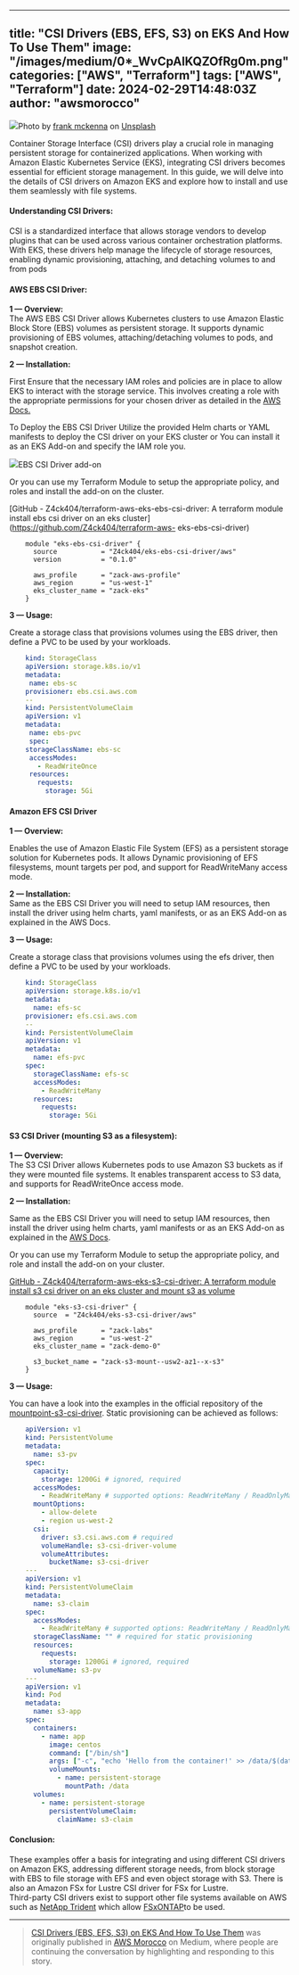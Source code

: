 
---
title: "CSI Drivers (EBS, EFS, S3) on EKS And How To Use Them"
image: "/images/medium/0*_WvCpAlKQZOfRg0m.png"
categories: ["AWS", "Terraform"]
tags: ["AWS", "Terraform"]
date: 2024-02-29T14:48:03Z
author: "awsmorocco"
---

![](/assets/images/medium/0*_WvCpAlKQZOfRg0m)Photo by [frank
mckenna](https://unsplash.com/@frankiefoto?utm_source=medium&utm_medium=referral)
on [Unsplash](https://unsplash.com?utm_source=medium&utm_medium=referral)

Container Storage Interface (CSI) drivers play a crucial role in managing
persistent storage for containerized applications. When working with Amazon
Elastic Kubernetes Service (EKS), integrating CSI drivers becomes essential
for efficient storage management. In this guide, we will delve into the
details of CSI drivers on Amazon EKS and explore how to install and use them
seamlessly with file systems.

#### Understanding CSI Drivers:

CSI is a standardized interface that allows storage vendors to develop plugins
that can be used across various container orchestration platforms. With EKS,
these drivers help manage the lifecycle of storage resources, enabling dynamic
provisioning, attaching, and detaching volumes to and from pods

#### AWS EBS CSI Driver:

**1 — Overview:**  
The AWS EBS CSI Driver allows Kubernetes clusters to use Amazon Elastic Block
Store (EBS) volumes as persistent storage. It supports dynamic provisioning of
EBS volumes, attaching/detaching volumes to pods, and snapshot creation.

**2 — Installation:**

First Ensure that the necessary IAM roles and policies are in place to allow
EKS to interact with the storage service. This involves creating a role with
the appropriate permissions for your chosen driver as detailed in the [AWS
Docs.](https://docs.aws.amazon.com/eks/latest/userguide/ebs-csi.html)

To Deploy the EBS CSI Driver Utilize the provided Helm charts or YAML
manifests to deploy the CSI driver on your EKS cluster or You can install it
as an EKS Add-on and specify the IAM role you.

![](/assets/images/medium/0*Mj7tUcGmGUn93AN8.png)EBS CSI Driver add-on

Or you can use my Terraform Module to setup the appropriate policy, and roles
and install the add-on on the cluster.

[GitHub - Z4ck404/terraform-aws-eks-ebs-csi-driver: A terraform module install
ebs csi driver on an eks cluster](https://github.com/Z4ck404/terraform-aws-
eks-ebs-csi-driver)

    
```HCL 
    module "eks-ebs-csi-driver" {  
      source           = "Z4ck404/eks-ebs-csi-driver/aws"  
      version          = "0.1.0"  
      
      aws_profile      = "zack-aws-profile"  
      aws_region       = "us-west-1"  
      eks_cluster_name = "zack-eks"  
    }
```

**3 — Usage:**

Create a storage class that provisions volumes using the EBS driver, then
define a PVC to be used by your workloads.

    
```yml  
    kind: StorageClass  
    apiVersion: storage.k8s.io/v1  
    metadata:  
     name: ebs-sc  
    provisioner: ebs.csi.aws.com  
    --  
    kind: PersistentVolumeClaim  
    apiVersion: v1  
    metadata:  
     name: ebs-pvc  
     spec:  
    storageClassName: ebs-sc  
     accessModes:  
       - ReadWriteOnce  
     resources:  
       requests:  
         storage: 5Gi
```

#### Amazon EFS CSI Driver

**1 — Overview:**

Enables the use of Amazon Elastic File System (EFS) as a persistent storage
solution for Kubernetes pods. It allows Dynamic provisioning of EFS
filesystems, mount targets per pod, and support for ReadWriteMany access mode.

**2 — Installation:**  
Same as the EBS CSI Driver you will need to setup IAM resources, then install
the driver using helm charts, yaml manifests, or as an EKS Add-on as explained
in the AWS Docs.

**3 — Usage:**

Create a storage class that provisions volumes using the efs driver, then
define a PVC to be used by your workloads.

    
```yml   
    kind: StorageClass  
    apiVersion: storage.k8s.io/v1  
    metadata:  
      name: efs-sc  
    provisioner: efs.csi.aws.com  
    --  
    kind: PersistentVolumeClaim  
    apiVersion: v1  
    metadata:  
      name: efs-pvc  
    spec:  
      storageClassName: efs-sc  
      accessModes:  
        - ReadWriteMany  
      resources:  
        requests:  
          storage: 5Gi
```
#### S3 CSI Driver (mounting S3 as a filesystem):

**1 — Overview:**  
The S3 CSI Driver allows Kubernetes pods to use Amazon S3 buckets as if they
were mounted file systems. It enables transparent access to S3 data, and
supports for ReadWriteOnce access mode.

**2 — Installation:**

Same as the EBS CSI Driver you will need to setup IAM resources, then install
the driver using helm charts, yaml manifests or as an EKS Add-on as explained
in the [AWS
Docs](https://docs.aws.amazon.com/eks/latest/userguide/s3-csi.html).

Or you can use my Terraform Module to setup the appropriate policy, and role
and install the add-on on your cluster.

[GitHub - Z4ck404/terraform-aws-eks-s3-csi-driver: A terraform module install
s3 csi driver on an eks cluster and mount s3 as
volume](https://github.com/Z4ck404/terraform-aws-eks-s3-csi-driver)

    
```HCL  
    module "eks-s3-csi-driver" {  
      source  = "Z4ck404/eks-s3-csi-driver/aws"  
      
      aws_profile      = "zack-labs"  
      aws_region       = "us-west-2"  
      eks_cluster_name = "zack-demo-0"  
      
      s3_bucket_name = "zack-s3-mount--usw2-az1--x-s3"  
    }
```
**3 — Usage:**

You can have a look into the examples in the official repository of the
[mountpoint-s3-csi-driver](https://github.com/awslabs/mountpoint-s3-csi-driver). Static provisioning can be achieved as follows:

    
```yml  
    apiVersion: v1  
    kind: PersistentVolume  
    metadata:  
      name: s3-pv  
    spec:  
      capacity:  
        storage: 1200Gi # ignored, required  
      accessModes:  
        - ReadWriteMany # supported options: ReadWriteMany / ReadOnlyMany  
      mountOptions:  
        - allow-delete  
        - region us-west-2  
      csi:  
        driver: s3.csi.aws.com # required  
        volumeHandle: s3-csi-driver-volume  
        volumeAttributes:  
          bucketName: s3-csi-driver  
    ---  
    apiVersion: v1  
    kind: PersistentVolumeClaim  
    metadata:  
      name: s3-claim  
    spec:  
      accessModes:  
        - ReadWriteMany # supported options: ReadWriteMany / ReadOnlyMany  
      storageClassName: "" # required for static provisioning  
      resources:  
        requests:  
          storage: 1200Gi # ignored, required  
      volumeName: s3-pv  
    ---  
    apiVersion: v1  
    kind: Pod  
    metadata:  
      name: s3-app  
    spec:  
      containers:  
        - name: app  
          image: centos  
          command: ["/bin/sh"]  
          args: ["-c", "echo 'Hello from the container!' >> /data/$(date -u).txt; tail -f /dev/null"]  
          volumeMounts:  
            - name: persistent-storage  
              mountPath: /data  
      volumes:  
        - name: persistent-storage  
          persistentVolumeClaim:  
            claimName: s3-claim
```

#### Conclusion:

These examples offer a basis for integrating and using different CSI drivers
on Amazon EKS, addressing different storage needs, from block storage with EBS
to file storage with EFS and even object storage with S3. There is also an
Amazon FSx for Lustre CSI driver for FSx for Lustre.  
Third-party CSI drivers exist to support other file systems available on AWS
such as [NetApp Trident](https://docs.netapp.com/fr-fr/trident-2107/trident-concepts/intro.html) which allow [FSxONTAP](https://aws.amazon.com/fsx/netapp-ontap/)to be used.

* * *

> [CSI Drivers (EBS, EFS, S3) on EKS And How To Use
> Them](https://awsmorocco.com/csi-drivers-ebs-efs-s3-on-eks-and-how-to-use-them-0aa369ec1c03) was originally published in [AWS
> Morocco](https://awsmorocco.com) on Medium, where people are continuing the
> conversation by highlighting and responding to this story.

